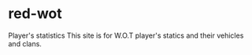 # red-wot
Player's statistics
This site is for W.O.T player's statics and their vehicles and clans.
